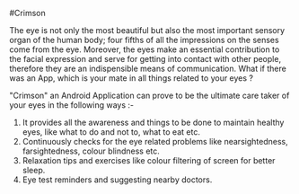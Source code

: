 #Crimson

The eye is not only the most beautiful but also the most important sensory organ of the human body; four fifths of all the impressions on the senses come from the eye. Moreover, the eyes make an essential contribution to the facial expression and serve for getting into contact with other people, therefore they are an indispensible means of communication. What if there was an App, which is your mate in all things related to your eyes ?

"Crimson" an Android Application can prove to be the ultimate care taker of your eyes in the following ways :- 

1. It provides all the awareness and things to be done to maintain healthy eyes, like what to do and not to, what to eat etc.
2. Continuously checks for the eye related problems like nearsightedness, farsightedness, colour blindness etc.
3. Relaxation tips and exercises like colour filtering of screen for better sleep. 
4. Eye test reminders and suggesting nearby doctors. 
